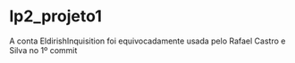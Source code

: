 # lp2_projeto1

A conta EldirishInquisition foi equivocadamente usada pelo Rafael Castro e Silva no 1º commit

